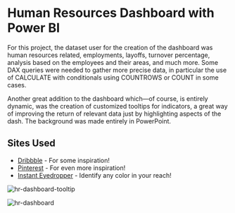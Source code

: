 # Human Resources Dashboard with Power BI

For this project, the dataset user for the creation of the dashboard was human resources related, employments, layoffs, turnover percentage, analysis based on the employees and their areas, and much more. Some DAX queries were needed to gather more precise data, in particular the use of CALCULATE with conditionals using COUNTROWS or COUNT in some cases.

Another great addition to the dashboard which—of course, is entirely dynamic, was the creation of customized tooltips for indicators, a great way of improving the return of relevant data just by highlighting aspects of the dash. The background was made entirely in PowerPoint.

## Sites Used

* [Dribbble](https://dribbble.com) - For some inspiration!
* [Pinterest](https://pinterest.com) - For even more inspiration!
* [Instant Eyedropper](http://instant-eyedropper.com) - Identify any color in your reach!

![hr-dashboard-tooltip](https://github.com/user-attachments/assets/de1213f8-50ae-4c28-a518-ff46b24c5201)

![hr-dashboard](https://github.com/user-attachments/assets/b0c772b6-3d96-4ef0-af55-97380cf0bcf5)

